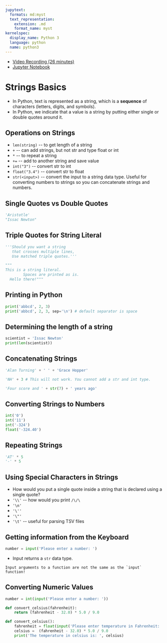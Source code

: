 ```yaml
---
jupytext:
  formats: md:myst
  text_representation:
    extension: .md
    format_name: myst
kernelspec:
  display_name: Python 3
  language: python
  name: python3
---
```


- [Video Recording (26 minutes)](https://ub.hosted.panopto.com/Panopto/Pages/Viewer.aspx?id=ece9dc53-4a27-41e3-8e1e-afa30048c043)
- [Jupyter Notebook](https://github.com/mkzia/eas503-book-notes/blob/main/03/basics.ipynb)

# Strings Basics

- In Python, text is represented as a string, which is a **sequence** of characters (letters, digits, and symbols).
- In Python, we indicate that a value is a string by putting either single or double quotes around it.

## Operations on Strings
- `len(string)` -- to get length of a string
- `+` -- can add strings, but not str and type float or int
- `*` -- to repeat a string 
- `+=` -- add to another string and save value
- `int("3")` -- convert str to int
- `float("3.4")` -- convert str to float
- `str(<input>)` -- convert the input to a string data type. Useful for converting numbers to strings so you can concatenate strings and numbers.


## Single Quotes vs Double Quotes
```python
'Aristotle'
"Issac Newton"
```

## Triple Quotes for String Literal
```python
'''Should you want a string
​ 	that crosses multiple lines,
​ 	Use matched triple quotes.'''
```

```python
"""
This is a string literal. 
        Spaces are printed as is. 
  Hello there!"""
```

## Printing in Python
```python
print('abbcd', 2, 3)
print('abbcd', 2, 3, sep='\n') # default separator is space
```

## Determining the length of a string
```python
scientist = 'Issac Newton'
print(len(scientist))
```


## Concatenating Strings
```python
'Alan Turning' + ' ' + 'Grace Hopper'
```

```python
'NH' + 3 # This will not work. You cannot add a str and int type. 
```

```python
'Four score and ' + str(7) + ' years ago'
```

## Converting Strings to Numbers
```python
int('0')
int('11')
int('-324')
float('-324.40')
```

## Repeating Strings
```python
'AT' * 5
'-' * 5
```

## Using Special Characters in Strings
- How would you put a single quote inside a string that is declared using a single quote?
- `'\\'` -- how would you print `/\/\`
- `'\n'`
- `'\''`
- `'\"'`
- `'\t'` -- useful for parsing TSV files



## Getting information from the Keyboard
```python
number = input('Please enter a number: ')
```

- Input returns a `str` data type. 

```{warning}
Input arguments to a function are not the same as the `input` function!
```

## Converting Numeric Values
```python
number = int(input('Please enter a number: '))
```

```python
def convert_celsius(fahrenheit):
    return (fahrenheit - 32.0) * 5.0 / 9.0    
```

```python
def convert_celsius():
    fahrenheit = float(input('Please enter temperature in Fahrenheit: '))
    celsius =  (fahrenheit - 32.0) * 5.0 / 9.0  
    print('The temperature in celsius is: ', celsius) 
```